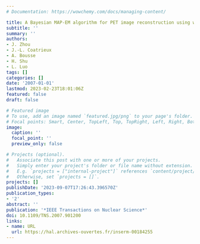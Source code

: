 ```yaml
---
# Documentation: https://wowchemy.com/docs/managing-content/

title: A Bayesian MAP-EM algorithm for PET image reconstruction using wavelet transform
subtitle: ''
summary: ''
authors:
- J. Zhou
- J.-L. Coatrieux
- A. Bousse
- H. Shu
- L. Luo
tags: []
categories: []
date: '2007-01-01'
lastmod: 2023-02-23T18:01:06Z
featured: false
draft: false

# Featured image
# To use, add an image named `featured.jpg/png` to your page's folder.
# Focal points: Smart, Center, TopLeft, Top, TopRight, Left, Right, BottomLeft, Bottom, BottomRight.
image:
  caption: ''
  focal_point: ''
  preview_only: false

# Projects (optional).
#   Associate this post with one or more of your projects.
#   Simply enter your project's folder or file name without extension.
#   E.g. `projects = ["internal-project"]` references `content/project/deep-learning/index.md`.
#   Otherwise, set `projects = []`.
projects: []
publishDate: '2023-09-07T17:26:43.396570Z'
publication_types:
- '2'
abstract: ''
publication: '*IEEE Transactions on Nuclear Science*'
doi: 10.1109/TNS.2007.901200
links:
- name: URL
  url: https://hal.archives-ouvertes.fr/inserm-00184255
---
```

